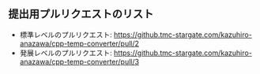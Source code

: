 ## 提出用プルリクエストのリスト

- 標準レベルのプルリクエスト: 
https://github.tmc-stargate.com/kazuhiro-anazawa/cpp-temp-converter/pull/2
- 発展レベルのプルリクエスト: 
https://github.tmc-stargate.com/kazuhiro-anazawa/cpp-temp-converter/pull/3